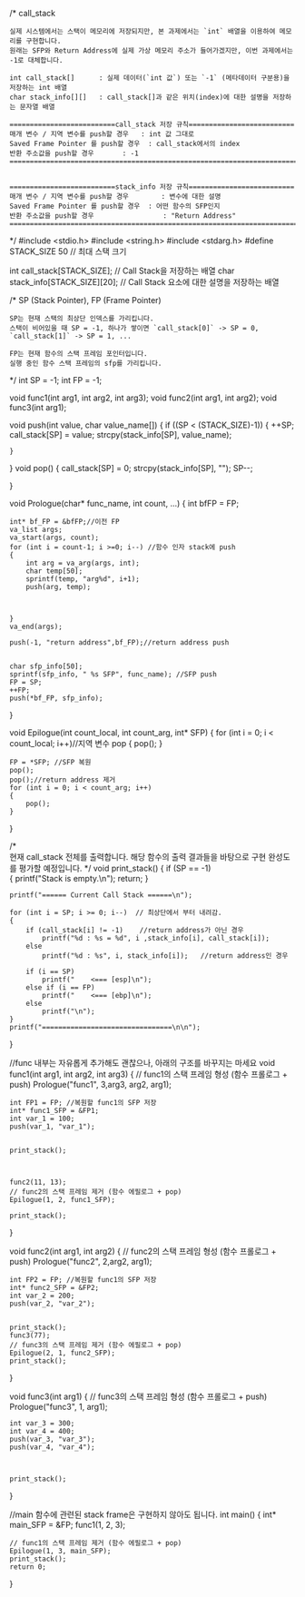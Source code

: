 
/*  call_stack
    
    실제 시스템에서는 스택이 메모리에 저장되지만, 본 과제에서는 `int` 배열을 이용하여 메모리를 구현합니다.
    원래는 SFP와 Return Address에 실제 가상 메모리 주소가 들어가겠지만, 이번 과제에서는 -1로 대체합니다.
    
    int call_stack[]      : 실제 데이터(`int 값`) 또는 `-1` (메타데이터 구분용)을 저장하는 int 배열 
    char stack_info[][]   : call_stack[]과 같은 위치(index)에 대한 설명을 저장하는 문자열 배열

    ==========================call_stack 저장 규칙==========================
    매개 변수 / 지역 변수를 push할 경우   : int 값 그대로
    Saved Frame Pointer 를 push할 경우  : call_stack에서의 index
    반환 주소값을 push할 경우       : -1
    =======================================================================
    

    ==========================stack_info 저장 규칙==========================
    매개 변수 / 지역 변수를 push할 경우        : 변수에 대한 설명
    Saved Frame Pointer 를 push할 경우  : 어떤 함수의 SFP인지
    반환 주소값을 push할 경우                 : "Return Address"
    ========================================================================
*/
#include <stdio.h>
#include <string.h>
#include <stdarg.h>
#define STACK_SIZE 50 // 최대 스택 크기

int     call_stack[STACK_SIZE];         // Call Stack을 저장하는 배열
char    stack_info[STACK_SIZE][20];     // Call Stack 요소에 대한 설명을 저장하는 배열

/*  SP (Stack Pointer), FP (Frame Pointer)

    SP는 현재 스택의 최상단 인덱스를 가리킵니다.
    스택이 비어있을 때 SP = -1, 하나가 쌓이면 `call_stack[0]` -> SP = 0, `call_stack[1]` -> SP = 1, ...

    FP는 현재 함수의 스택 프레임 포인터입니다.
    실행 중인 함수 스택 프레임의 sfp를 가리킵니다.
*/
int SP = -1; 
int FP = -1;

void func1(int arg1, int arg2, int arg3);
void func2(int arg1, int arg2);
void func3(int arg1);

void push(int value, char value_name[])
{
    if ((SP < (STACK_SIZE)-1))
    {
        ++SP;
        call_stack[SP] = value;
        strcpy(stack_info[SP], value_name);
        

    }

}
void pop()
{
    call_stack[SP] = 0;
    strcpy(stack_info[SP], "");
    SP--;

}

void Prologue(char* func_name, int count, ...)
{
    int bfFP = FP;

    int* bf_FP = &bfFP;//이전 FP
    va_list args;
    va_start(args, count); 
    for (int i = count-1; i >=0; i--) //함수 인자 stack에 push
    {
        int arg = va_arg(args, int);
        char temp[50];
        sprintf(temp, "arg%d", i+1);
        push(arg, temp);



    }
    va_end(args);
   
    push(-1, "return address",bf_FP);//return address push
    

    char sfp_info[50];
    sprintf(sfp_info, " %s SFP", func_name); //SFP push
    FP = SP;
    ++FP;
    push(*bf_FP, sfp_info);

}

void Epilogue(int count_local, int count_arg, int* SFP)
{
    for (int i = 0; i < count_local; i++)//지역 변수 pop
    {
        pop();
    }

    FP = *SFP; //SFP 복원
    pop();
    pop();//return address 제거
    for (int i = 0; i < count_arg; i++)
    {
        pop();
    }
}

/*  
    현재 call_stack 전체를 출력합니다.
    해당 함수의 출력 결과들을 바탕으로 구현 완성도를 평가할 예정입니다.
*/
void print_stack()
{
    if (SP == -1)        
    {
        printf("Stack is empty.\n");
        return;
    }

    printf("====== Current Call Stack ======\n");
    
    for (int i = SP; i >= 0; i--)  // 최상단에서 부터 내려감.
    {
        if (call_stack[i] != -1)    //return address가 아닌 경우
            printf("%d : %s = %d", i ,stack_info[i], call_stack[i]);
        else
            printf("%d : %s", i, stack_info[i]);   //return address인 경우

        if (i == SP)
            printf("    <=== [esp]\n");
        else if (i == FP)
            printf("    <=== [ebp]\n");
        else
            printf("\n");
    }
    printf("================================\n\n");
}


//func 내부는 자유롭게 추가해도 괜찮으나, 아래의 구조를 바꾸지는 마세요
void func1(int arg1, int arg2, int arg3)
{
    // func1의 스택 프레임 형성 (함수 프롤로그 + push)
    Prologue("func1", 3,arg3, arg2, arg1);

 
    int FP1 = FP; //복원할 func1의 SFP 저장
    int* func1_SFP = &FP1;
    int var_1 = 100;
    push(var_1, "var_1");

    
    print_stack();
   


    func2(11, 13);
    // func2의 스택 프레임 제거 (함수 에필로그 + pop)
    Epilogue(1, 2, func1_SFP);

    print_stack();
}


void func2(int arg1, int arg2)
{
    // func2의 스택 프레임 형성 (함수 프롤로그 + push)
    Prologue("func2", 2,arg2, arg1);
 
    int FP2 = FP; //복원할 func1의 SFP 저장
    int* func2_SFP = &FP2;
    int var_2 = 200;
    push(var_2, "var_2");
    
    
    print_stack();
    func3(77);
    // func3의 스택 프레임 제거 (함수 에필로그 + pop)
    Epilogue(2, 1, func2_SFP);
    print_stack();
}


void func3(int arg1)
{
    // func3의 스택 프레임 형성 (함수 프롤로그 + push)
    Prologue("func3", 1, arg1);
    
    int var_3 = 300;
    int var_4 = 400;
    push(var_3, "var_3");
    push(var_4, "var_4");


    
    print_stack();
}


//main 함수에 관련된 stack frame은 구현하지 않아도 됩니다.
int main()
{
    int* main_SFP = &FP;
    func1(1, 2, 3);
    
    // func1의 스택 프레임 제거 (함수 에필로그 + pop)
    Epilogue(1, 3, main_SFP);
    print_stack();
    return 0;
}

